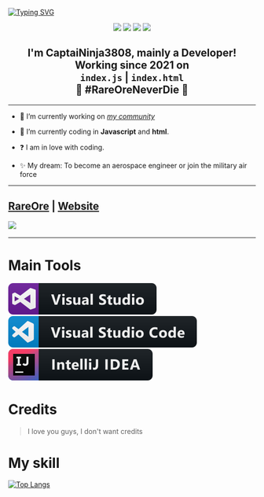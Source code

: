 [![Typing SVG](https://readme-typing-svg.herokuapp.com?font=Fira+Code&pause=1000&color=FF72EB&width=435&lines=https%3A%2F%2Fds.rareore.it;https%3A%2F%2Fwww.twitch.tv%2Flaburlatv;https%3A%2F%2Fwww.instagram.com%2Fpietro_zerbone%2F)](https://git.io/typing-svg)

<div align=center>
<a href="https://discord.rareore.it/"><img src="https://img.shields.io/badge/discord-blue.svg?&style=for-the-badge&logo=discord&logoColor=white" height=25></a>
<a href="https://twitch.tv/catcha80"><img src="https://img.shields.io/badge/twitch-violet.svg?&style=for-the-badge&logo=twitch&logoColor=white" height=25></a> 
<a href="https://tiktok.com/@nsl.dev"><img src="https://img.shields.io/badge/tiktok-black.svg?&style=for-the-badge&logo=tiktok&logoColor=white" height=25></a>
<a href="https://youTube.com/channel/UCoNVWCMYp8Fs50wPeefw_7A"><img src="https://img.shields.io/badge/-YouTube-red?&style=for-the-badge&logo=youtube&logoColor=white" height=25></a>
</div>

## <div align="center">I'm CaptaiNinja3808, mainly a Developer! Working since 2021 on <br>`index.js` | `index.html`<br>🚀 #RareOreNeverDie 🚀</div>  
  
***

- 🔭 I’m currently working on [*my community*](https://linktr.ee/capcommunity)
  

- 🌱 I’m currently coding in **Javascript** and **html**.  
  

- ❓ I am in love with coding.<br/>

- ✨ My dream: To become an aerospace engineer or join the military air force
  
***

## [RareOre](https://discord.gg/eJvE7HwVM3) | [Website](http://captaininja.it)
<a href="https://discord.gg/eJvE7HwVM3"><img src="https://discord.com/api/guilds/934900180401160212/widget.png?style=banner2"></a>

***
<!--
# SUPPORT ME

You can always Support me by inviting my **own Discord Bot** (Click the icon)

[![2021's best Music Bot | The Bot👑](https://cdn.discordapp.com/attachments/955354306746400816/969945702442610708/logonuovo.png)](http://communitybot.hostinggratis.it/)

THIS PART IS TEMPORALLY OFF BECAUSE THE BOT ISN'T ONLINE
-->
# <div align="Lateral">Main Tools<br></div> 

<div align="left" style="text-decoration: none;">  
  <a href="https://visualstudio.microsoft.com/it/">
      <img src="https://raw.githubusercontent.com/MikeCodesDotNET/ColoredBadges/4a38660afb7be89a6032218589b4454a1285c7f8/svg/dev/tools/visualstudio.svg" style="vertical-align:top margin:6px 9px">
  </a> 
  <a href="https://code.visualstudio.com/">
      <img src="https://raw.githubusercontent.com/MikeCodesDotNET/ColoredBadges/4a38660afb7be89a6032218589b4454a1285c7f8/svg/dev/tools/visualstudio_code.svg" style="vertical-align:top margin:6px 9px">
  </a>  
  <a href="https://www.jetbrains.com/idea/">
      <img src="https://raw.githubusercontent.com/MikeCodesDotNET/ColoredBadges/4a38660afb7be89a6032218589b4454a1285c7f8/svg/dev/tools/jetbrains_intellij.svg" style="vertical-align:top margin:6px 9px">
  </a>
</div>


# Credits

> I love you guys, I don't want credits

# My skill

[![Top Langs](https://github-readme-stats.vercel.app/api/top-langs/?username=CaptaiNinja3808&layout=compact&theme=highcontrast)](https://github.com/anuraghazra/github-readme-stats)
<br>
<!--  ![chitemmuort](https://github-readme-stats.vercel.app/api?username=CaptaiNinja3808&show_icons=true&theme=highcontrast) -->
